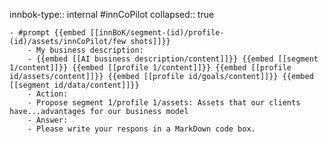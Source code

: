 innbok-type:: internal
#innCoPilot
collapsed:: true

	- #prompt {{embed [[innBoK/segment-(id)/profile-(id)/assets/innCoPilot/few shots]]}}
		- My business description:
		- {{embed [[AI business description/content]]}} {{embed [[segment 1/content]]}} {{embed [[profile 1/content]]}} {{embed [[profile id/assets/content]]}} {{embed [[profile id/goals/content]]}} {{embed [[segment id/data/content]]}}
		- Action:
		- Propose segment 1/profile 1/assets: Assets that our clients have...advantages for our business model
		- Answer:
		- Please write your respons in a MarkDown code box.